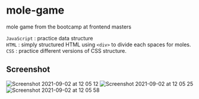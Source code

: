 # mole-game
mole game from the bootcamp at frontend masters 

`JavaScript` : practice data structure <br/>
`HTML` : simply structured HTML using `<div>` to divide each spaces for moles. <br/>
`CSS` : practice different versions of CSS structure.

<h2>Screenshot</h2>

![Screenshot 2021-09-02 at 12 05 12](https://user-images.githubusercontent.com/40551978/131878630-c87339a1-8e69-48aa-8485-9621cd5afc99.png)
![Screenshot 2021-09-02 at 12 05 25](https://user-images.githubusercontent.com/40551978/131878633-af68aea1-a0f1-4645-92d3-7f4a90e2d517.png)
![Screenshot 2021-09-02 at 12 05 58](https://user-images.githubusercontent.com/40551978/131878641-108fcaaa-1615-4c70-a0da-fc612cf4dae7.png)
